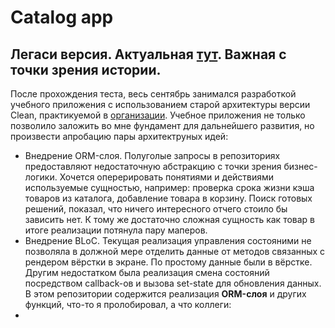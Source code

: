 # Сatalog app

## Легаси версия. Актуальная [тут][CatalogAppBloc]. Важная с точки зрения истории.

После прохождения теста, весь сентябрь занимался разработкой учебного приложения с использованием старой архитектуры версии Clean, практикуемой в [организации][Pmobi]. Учебное приложения не только позволило заложить во мне фундамент для дальнейшего развития, но произвести апробацию пары архитектруных идей: 
 - Внедрение ORM-слоя. Полуголые запросы в репозиториях предоставляют недостаточную абстракцию с точки зрения бизнес-логики. Хочется оперерировать понятиями и действиями используемые сущностью, например: проверка срока жизни кэша товаров из каталога, добавление товара в корзину. Поиск готовых решений, показал, что ничего интересного отчего стоило бы зависить нет. К тому же достаточно сложная сущность как товар в итоге реализации потянула пару маперов.
 - Внедрение BLoC. Текущая реализация управления состояними не позволяла в должной мере отделить данные от методов связанных с рендером вёрстки в экране. По простому данные были в вёрстке. Другим недостатком была реализация смена состояний посредством callback-ов и вызова set-state для обновления данных.
  В этом репозитории содержится реализация **ORM-слоя** и других функций, что-то я пролобировал, а что коллеги:
  - 

[Pmobi]:<https://pmobi.ru/>
[CatalogAppBloc]:<https://github.com/iebrosalin/mobile/tree/flutter/catalog_app/bloc>
